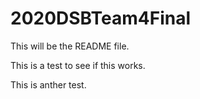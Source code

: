 # 2020DSBTeam4Final

This will be the README file. 

This is a test to see if this works. 

This is anther test. 